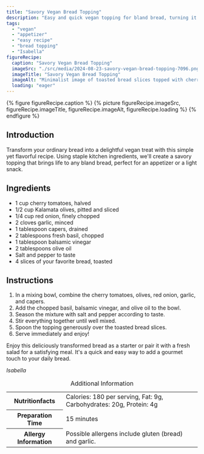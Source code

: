 ```yaml
---
title: "Savory Vegan Bread Topping"
description: "Easy and quick vegan topping for bland bread, turning it into a delicious savory treat with tomatoes, olives, and herbs."
tags:
  - "vegan"
  - "appetizer"
  - "easy recipe"
  - "bread topping"
  - "Isabella"
figureRecipe: 
  caption: "Savory Vegan Bread Topping"
  imageSrc: "./src/media/2024-08-23-savory-vegan-bread-topping-7096.png"
  imageTitle: "Savory Vegan Bread Topping"
  imageAlt: "Minimalist image of toasted bread slices topped with cherry tomatoes, olives, onions, garlic, capers, basil, drizzled with balsamic vinegar and olive oil on a clean table."
  loading: "eager"
---
```


{% figure figureRecipe.caption %}
{% picture figureRecipe.imageSrc, figureRecipe.imageTitle, figureRecipe.imageAlt, figureRecipe.loading %}
{% endfigure %}

## Introduction

Transform your ordinary bread into a delightful vegan treat with this simple yet flavorful recipe. Using staple kitchen ingredients, we'll create a savory topping that brings life to any bland bread, perfect for an appetizer or a light snack.

## Ingredients

- 1 cup cherry tomatoes, halved
- 1/2 cup Kalamata olives, pitted and sliced
- 1/4 cup red onion, finely chopped
- 2 cloves garlic, minced
- 1 tablespoon capers, drained
- 2 tablespoons fresh basil, chopped
- 1 tablespoon balsamic vinegar
- 2 tablespoons olive oil
- Salt and pepper to taste
- 4 slices of your favorite bread, toasted

## Instructions

1. In a mixing bowl, combine the cherry tomatoes, olives, red onion, garlic, and capers.
2. Add the chopped basil, balsamic vinegar, and olive oil to the bowl.
3. Season the mixture with salt and pepper according to taste.
4. Stir everything together until well mixed.
5. Spoon the topping generously over the toasted bread slices.
6. Serve immediately and enjoy!

Enjoy this deliciously transformed bread as a starter or pair it with a fresh salad for a satisfying meal. It's a quick and easy way to add a gourmet touch to your daily bread.

*Isabella*

<table><caption class='sr-only'>Additional Information</caption><tr><th>Nutritionfacts</th><td>Calories: 180 per serving, Fat: 9g, Carbohydrates: 20g, Protein: 4g&nbsp;</td></tr><tr><th>Preparation Time</th><td>15 minutes&nbsp;</td></tr><tr><th>Allergy Information</th><td>Possible allergens include gluten (bread) and garlic.&nbsp;</td></tr></table>

